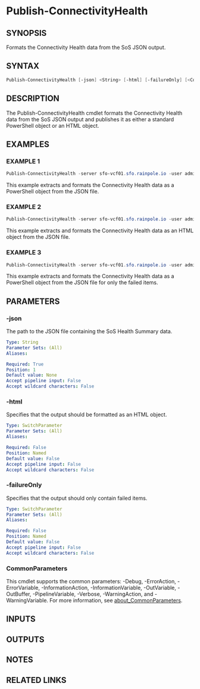 # Publish-ConnectivityHealth

## SYNOPSIS

Formats the Connectivity Health data from the SoS JSON output.

## SYNTAX

```powershell
Publish-ConnectivityHealth [-json] <String> [-html] [-failureOnly] [<CommonParameters>]
```

## DESCRIPTION

The Publish-ConnectivityHealth cmdlet formats the Connectivity Health data from the SoS JSON output and
publishes it as either a standard PowerShell object or an HTML object.

## EXAMPLES

### EXAMPLE 1

```powershell
Publish-ConnectivityHealth -server sfo-vcf01.sfo.rainpole.io -user admin@local -pass VMw@re1!VMw@re1!
```

This example extracts and formats the Connectivity Health data as a PowerShell object from the JSON file.

### EXAMPLE 2

```powershell
Publish-ConnectivityHealth -server sfo-vcf01.sfo.rainpole.io -user admin@local -pass VMw@re1!VMw@re1! -html
```

This example extracts and formats the Connectivity Health data as an HTML object from the JSON file.

### EXAMPLE 3

```powershell
Publish-ConnectivityHealth -server sfo-vcf01.sfo.rainpole.io -user admin@local -pass VMw@re1!VMw@re1! -failureOnly
```

This example extracts and formats the Connectivity Health data as a PowerShell object from the JSON file for only the failed items.

## PARAMETERS

### -json

The path to the JSON file containing the SoS Health Summary data.

```yaml
Type: String
Parameter Sets: (All)
Aliases:

Required: True
Position: 1
Default value: None
Accept pipeline input: False
Accept wildcard characters: False
```

### -html

Specifies that the output should be formatted as an HTML object.

```yaml
Type: SwitchParameter
Parameter Sets: (All)
Aliases:

Required: False
Position: Named
Default value: False
Accept pipeline input: False
Accept wildcard characters: False
```

### -failureOnly

Specifies that the output should only contain failed items.

```yaml
Type: SwitchParameter
Parameter Sets: (All)
Aliases:

Required: False
Position: Named
Default value: False
Accept pipeline input: False
Accept wildcard characters: False
```

### CommonParameters

This cmdlet supports the common parameters: -Debug, -ErrorAction, -ErrorVariable, -InformationAction, -InformationVariable, -OutVariable, -OutBuffer, -PipelineVariable, -Verbose, -WarningAction, and -WarningVariable. For more information, see [about_CommonParameters](http://go.microsoft.com/fwlink/?LinkID=113216).

## INPUTS

## OUTPUTS

## NOTES

## RELATED LINKS
